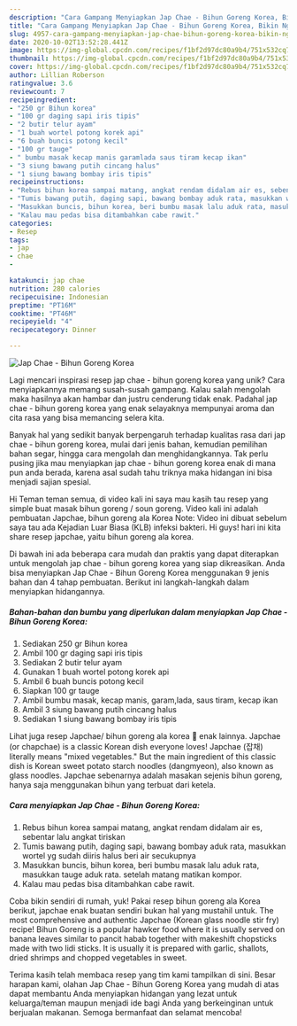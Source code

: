 ```yaml
---
description: "Cara Gampang Menyiapkan Jap Chae - Bihun Goreng Korea, Bikin Ngiler"
title: "Cara Gampang Menyiapkan Jap Chae - Bihun Goreng Korea, Bikin Ngiler"
slug: 4957-cara-gampang-menyiapkan-jap-chae-bihun-goreng-korea-bikin-ngiler
date: 2020-10-02T13:52:28.441Z
image: https://img-global.cpcdn.com/recipes/f1bf2d97dc80a9b4/751x532cq70/jap-chae-bihun-goreng-korea-foto-resep-utama.jpg
thumbnail: https://img-global.cpcdn.com/recipes/f1bf2d97dc80a9b4/751x532cq70/jap-chae-bihun-goreng-korea-foto-resep-utama.jpg
cover: https://img-global.cpcdn.com/recipes/f1bf2d97dc80a9b4/751x532cq70/jap-chae-bihun-goreng-korea-foto-resep-utama.jpg
author: Lillian Roberson
ratingvalue: 3.6
reviewcount: 7
recipeingredient:
- "250 gr Bihun korea"
- "100 gr daging sapi iris tipis"
- "2 butir telur ayam"
- "1 buah wortel potong korek api"
- "6 buah buncis potong kecil"
- "100 gr tauge"
- " bumbu masak kecap manis garamlada saus tiram kecap ikan"
- "3 siung bawang putih cincang halus"
- "1 siung bawang bombay iris tipis"
recipeinstructions:
- "Rebus bihun korea sampai matang, angkat rendam didalam air es, sebentar lalu angkat tiriskan"
- "Tumis bawang putih, daging sapi, bawang bombay aduk rata, masukkan wortel yg sudah diiris halus beri air secukupnya"
- "Masukkan buncis, bihun korea, beri bumbu masak lalu aduk rata, masukkan tauge aduk rata. setelah matang matikan kompor."
- "Kalau mau pedas bisa ditambahkan cabe rawit."
categories:
- Resep
tags:
- jap
- chae
- 

katakunci: jap chae  
nutrition: 280 calories
recipecuisine: Indonesian
preptime: "PT16M"
cooktime: "PT46M"
recipeyield: "4"
recipecategory: Dinner

---
```



![Jap Chae - Bihun Goreng Korea](https://img-global.cpcdn.com/recipes/f1bf2d97dc80a9b4/751x532cq70/jap-chae-bihun-goreng-korea-foto-resep-utama.jpg)

Lagi mencari inspirasi resep jap chae - bihun goreng korea yang unik? Cara menyiapkannya memang susah-susah gampang. Kalau salah mengolah maka hasilnya akan hambar dan justru cenderung tidak enak. Padahal jap chae - bihun goreng korea yang enak selayaknya mempunyai aroma dan cita rasa yang bisa memancing selera kita.

Banyak hal yang sedikit banyak berpengaruh terhadap kualitas rasa dari jap chae - bihun goreng korea, mulai dari jenis bahan, kemudian pemilihan bahan segar, hingga cara mengolah dan menghidangkannya. Tak perlu pusing jika mau menyiapkan jap chae - bihun goreng korea enak di mana pun anda berada, karena asal sudah tahu triknya maka hidangan ini bisa menjadi sajian spesial.

Hi Teman teman semua, di video kali ini saya mau kasih tau resep yang simple buat masak bihun goreng / soun goreng. Video kali ini adalah pembuatan Japchae, bihun goreng ala Korea Note: Video ini dibuat sebelum saya tau ada Kejadian Luar Biasa (KLB) infeksi bakteri. Hi guys! hari ini kita share resep japchae, yaitu bihun goreng ala korea.


Di bawah ini ada beberapa cara mudah dan praktis yang dapat diterapkan untuk mengolah jap chae - bihun goreng korea yang siap dikreasikan. Anda bisa menyiapkan Jap Chae - Bihun Goreng Korea menggunakan 9 jenis bahan dan 4 tahap pembuatan. Berikut ini langkah-langkah dalam menyiapkan hidangannya.

<!--inarticleads1-->

##### Bahan-bahan dan bumbu yang diperlukan dalam menyiapkan Jap Chae - Bihun Goreng Korea:

1. Sediakan 250 gr Bihun korea
1. Ambil 100 gr daging sapi iris tipis
1. Sediakan 2 butir telur ayam
1. Gunakan 1 buah wortel potong korek api
1. Ambil 6 buah buncis potong kecil
1. Siapkan 100 gr tauge
1. Ambil  bumbu masak, kecap manis, garam,lada, saus tiram, kecap ikan
1. Ambil 3 siung bawang putih cincang halus
1. Sediakan 1 siung bawang bombay iris tipis


Lihat juga resep Japchae/ bihun goreng ala korea 🍝 enak lainnya. Japchae (or chapchae) is a classic Korean dish everyone loves! Japchae (잡채) literally means &#34;mixed vegetables.&#34; But the main ingredient of this classic dish is Korean sweet potato starch noodles (dangmyeon), also known as glass noodles. Japchae sebenarnya adalah masakan sejenis bihun goreng, hanya saja menggunakan bihun yang terbuat dari ketela. 

<!--inarticleads2-->

##### Cara menyiapkan Jap Chae - Bihun Goreng Korea:

1. Rebus bihun korea sampai matang, angkat rendam didalam air es, sebentar lalu angkat tiriskan
1. Tumis bawang putih, daging sapi, bawang bombay aduk rata, masukkan wortel yg sudah diiris halus beri air secukupnya
1. Masukkan buncis, bihun korea, beri bumbu masak lalu aduk rata, masukkan tauge aduk rata. setelah matang matikan kompor.
1. Kalau mau pedas bisa ditambahkan cabe rawit.


Coba bikin sendiri di rumah, yuk! Pakai resep bihun goreng ala Korea berikut, japchae enak buatan sendiri bukan hal yang mustahil untuk. The most comprehensive and authentic Japchae (Korean glass noodle stir fry) recipe! Bihun Goreng is a popular hawker food where it is usually served on banana leaves similar to pancit habab together with makeshift chopsticks made with two lidi sticks. It is usually it is prepared with garlic, shallots, dried shrimps and chopped vegetables in sweet. 

Terima kasih telah membaca resep yang tim kami tampilkan di sini. Besar harapan kami, olahan Jap Chae - Bihun Goreng Korea yang mudah di atas dapat membantu Anda menyiapkan hidangan yang lezat untuk keluarga/teman maupun menjadi ide bagi Anda yang berkeinginan untuk berjualan makanan. Semoga bermanfaat dan selamat mencoba!
